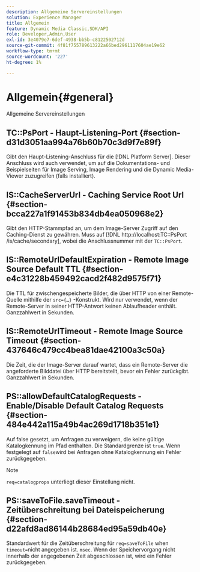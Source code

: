 ```yaml
---
description: Allgemeine Servereinstellungen
solution: Experience Manager
title: Allgemein
feature: Dynamic Media Classic,SDK/API
role: Developer,Admin,User
exl-id: 3e4079e7-6def-4938-bb5b-c8122502712d
source-git-commit: 4f81f755789613222a66bed2961117604ae19e62
workflow-type: tm+mt
source-wordcount: '227'
ht-degree: 1%

---
```


# Allgemein{#general}

Allgemeine Servereinstellungen

## TC::PsPort - Haupt-Listening-Port {#section-d31d3051aa994a76b60b70c3d9f7e89f}

Gibt den Haupt-Listening-Anschluss für die [!DNL Platform Server]. Dieser Anschluss wird auch verwendet, um auf die Dokumentations- und Beispielseiten für Image Serving, Image Rendering und die Dynamic Media-Viewer zuzugreifen (falls installiert).

## IS::CacheServerUrl - Caching Service Root Url {#section-bcca227a1f91453b834db4ea050968e2}

Gibt den HTTP-Stammpfad an, um dem Image-Server Zugriff auf den Caching-Dienst zu gewähren. Muss auf [!DNL http://localhost:TC::PsPort /is/cache/secondary], wobei die Anschlussnummer mit der `TC::PsPort`.

## IS::RemoteUrlDefaultExpiration - Remote Image Source Default TTL {#section-e4c31228b459492cacd2f482d9575f71}

Die TTL für zwischengespeicherte Bilder, die über HTTP von einer Remote-Quelle mithilfe der `src={…}` -Konstrukt. Wird nur verwendet, wenn der Remote-Server in seiner HTTP-Antwort keinen Ablaufheader enthält. Ganzzahlwert in Sekunden.

## IS::RemoteUrlTimeout - Remote Image Source Timeout {#section-437646c479cc4bea81dae42100a3c50a}

Die Zeit, die der Image-Server darauf wartet, dass ein Remote-Server die angeforderte Bilddatei über HTTP bereitstellt, bevor ein Fehler zurückgibt. Ganzzahlwert in Sekunden.

## PS::allowDefaultCatalogRequests - Enable/Disable Default Catalog Requests {#section-484e442a115a49b4ac269d1718b351e1}

Auf false gesetzt, um Anfragen zu verweigern, die keine gültige Katalogkennung im Pfad enthalten. Die Standardgrenze ist `true`. Wenn festgelegt auf `false`wird bei Anfragen ohne Katalogkennung ein Fehler zurückgegeben.

>[!NOTE]
>
>`req=catalogprops` unterliegt dieser Einstellung nicht.

## PS::saveToFile.saveTimeout - Zeitüberschreitung bei Dateispeicherung {#section-d22afd8ad86144b28684ed95a59db40e}

Standardwert für die Zeitüberschreitung für `req=saveToFile` when `timeout=`nicht angegeben ist. `msec`. Wenn der Speichervorgang nicht innerhalb der angegebenen Zeit abgeschlossen ist, wird ein Fehler zurückgegeben.
